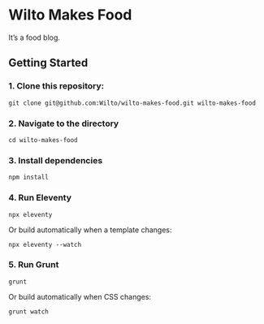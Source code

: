 # Wilto Makes Food
It’s a food blog.




## Getting Started

### 1. Clone this repository:

```
git clone git@github.com:Wilto/wilto-makes-food.git wilto-makes-food
```

### 2. Navigate to the directory

```
cd wilto-makes-food
```

### 3. Install dependencies

```
npm install
```

### 4. Run Eleventy

```
npx eleventy
```

Or build automatically when a template changes:
```
npx eleventy --watch
```

### 5. Run Grunt
```
grunt
```

Or build automatically when CSS changes:
```
grunt watch
```
